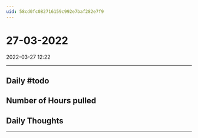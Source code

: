 ```yaml
---
uid: 58cd0fc082716159c992e7baf282e7f9
---
```


# 27-03-2022
2022-03-27 12:22

---


## Daily #todo 

## Number of Hours pulled 

## Daily Thoughts




--- 
